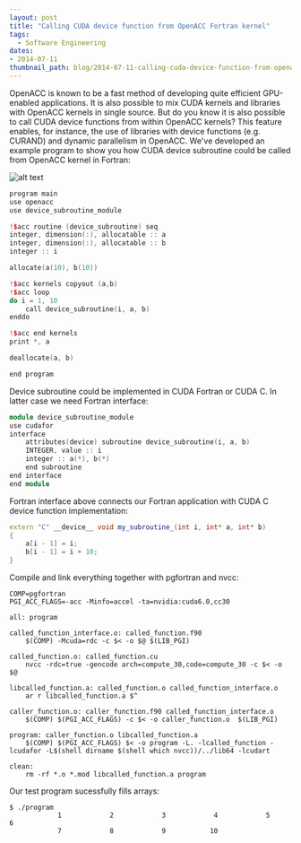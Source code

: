 ```yaml
---
layout: post
title: "Calling CUDA device function from OpenACC Fortran kernel"
tags:
  - Software Engineering
dates:
- 2014-07-11
thumbnail_path: blog/2014-07-11-calling-cuda-device-function-from-openacc-fortran-kernel/openacc.jpg
---
```


OpenACC is known to be a fast method of developing quite efficient GPU-enabled applications. It is also possible to mix CUDA kernels and libraries with OpenACC kernels in single source. But do you know it is also possible to call CUDA device functions from within OpenACC kernels? This feature enables, for instance, the use of libraries with device functions (e.g. CURAND) and dynamic parallelism in OpenACC. We've developed an example program to show you how CUDA device subroutine could be called from OpenACC kernel in Fortran:

![alt text](\assets\img\blog\2014-07-11-calling-cuda-device-function-from-openacc-fortran-kernel\openacc.jpg "Logo Title Text 1")

```c++
program main
use openacc
use device_subroutine_module

!$acc routine (device_subroutine) seq
integer, dimension(:), allocatable :: a
integer, dimension(:), allocatable :: b
integer :: i

allocate(a(10), b(10))

!$acc kernels copyout (a,b)
!$acc loop
do i = 1, 10
    call device_subroutine(i, a, b)
enddo

!$acc end kernels
print *, a

deallocate(a, b)

end program
```

Device subroutine could be implemented in CUDA Fortran or CUDA C. In latter case we need Fortran interface:

```c++
module device_subroutine_module
use cudafor
interface
    attributes(device) subroutine device_subroutine(i, a, b)
    INTEGER, value :: i
    integer :: a(*), b(*)
    end subroutine
end interface
end module
```

Fortran interface above connects our Fortran application with CUDA C device function implementation:

```c++
extern "C" __device__ void my_subroutine_(int i, int* a, int* b)
{
    a[i - 1] = i;
    b[i - 1] = i + 10;
}
```

Compile and link everything together with pgfortran and nvcc:

```
COMP=pgfortran
PGI_ACC_FLAGS=-acc -Minfo=accel -ta=nvidia:cuda6.0,cc30

all: program

called_function_interface.o: called_function.f90
    $(COMP) -Mcuda=rdc -c $< -o $@ $(LIB_PGI)

called_function.o: called_function.cu
    nvcc -rdc=true -gencode arch=compute_30,code=compute_30 -c $< -o $@

libcalled_function.a: called_function.o called_function_interface.o
    ar r libcalled_function.a $^

caller_function.o: caller_function.f90 called_function_interface.o
    $(COMP) $(PGI_ACC_FLAGS) -c $< -o caller_function.o  $(LIB_PGI)

program: caller_function.o libcalled_function.a
    $(COMP) $(PGI_ACC_FLAGS) $< -o program -L. -lcalled_function -lcudafor -L$(shell dirname $(shell which nvcc))/../lib64 -lcudart

clean:
    rm -rf *.o *.mod libcalled_function.a program
```

Our test program sucessfully fills arrays:

```
$ ./program
            1            2            3            4            5            6
            7            8            9           10
```
